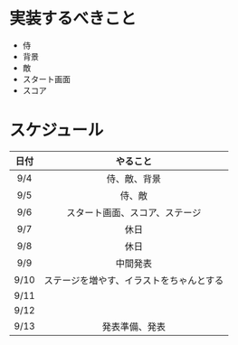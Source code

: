 # 実装するべきこと
- 侍
- 背景
- 敵
- スタート画面
- スコア

# スケジュール
| 日付 | やること |
|:----:|:-------:|
| 9/4 | 侍、敵、背景 |
| 9/5 | 侍、敵 |
| 9/6 | スタート画面、スコア、ステージ |
| 9/7 | 休日 |
| 9/8 | 休日 |
| 9/9 | 中間発表 |
| 9/10 | ステージを増やす、イラストをちゃんとする |
| 9/11 |  |
| 9/12 |  |
| 9/13 | 発表準備、発表 |



